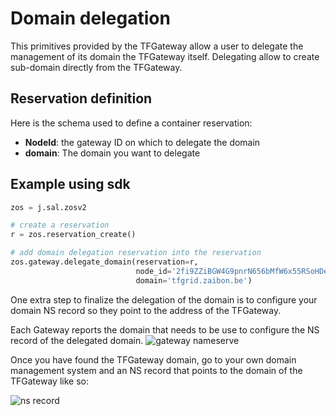 # Domain delegation

This primitives provided by the TFGateway allow a user to delegate the management of its domain the TFGateway itself.
Delegating allow to create sub-domain directly from the TFGateway.

## Reservation definition

Here is the schema used to define a container reservation:

- **NodeId**: the gateway ID on which to delegate the domain
- **domain**: The domain you want to delegate

## Example using sdk

```python
zos = j.sal.zosv2

# create a reservation
r = zos.reservation_create()

# add domain delegation reservation into the reservation
zos.gateway.delegate_domain(reservation=r,
                            node_id='2fi9ZZiBGW4G9pnrN656bMfW6x55RSoHDeMrd9pgSA8T',
                            domain='tfgrid.zaibon.be')
```

One extra step to finalize the delegation of the domain is to configure your domain NS record so they point to the
address of the TFGateway.

Each Gateway reports the domain that needs to be use to configure the NS record of the delegated domain.
![gateway nameserve](gateway_nameserver.png)

Once you have found the TFGateway domain, go to your own domain management system and an NS record that points to the domain of the TFGateway like so:

![ns record](ns_record.png)